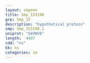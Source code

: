 ```yaml
---
layout: smgene
title: Smp_153190
grp: Smp_15
description: "hypothetical protein"
smp: Smp_153190.1
uniprot: "G4VNV8"
length:  4497
cdd: "ns"
kk: ns
categories: sm
---
```

